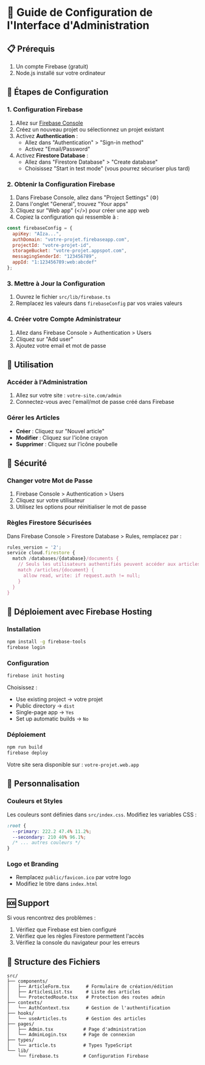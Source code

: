 
# 🔧 Guide de Configuration de l'Interface d'Administration

## 📋 Prérequis

1. Un compte Firebase (gratuit)
2. Node.js installé sur votre ordinateur

## 🚀 Étapes de Configuration

### 1. Configuration Firebase

1. Allez sur [Firebase Console](https://console.firebase.google.com/)
2. Créez un nouveau projet ou sélectionnez un projet existant
3. Activez **Authentication** :
   - Allez dans "Authentication" > "Sign-in method"
   - Activez "Email/Password"
4. Activez **Firestore Database** :
   - Allez dans "Firestore Database" > "Create database"
   - Choisissez "Start in test mode" (vous pourrez sécuriser plus tard)

### 2. Obtenir la Configuration Firebase

1. Dans Firebase Console, allez dans "Project Settings" (⚙️)
2. Dans l'onglet "General", trouvez "Your apps"
3. Cliquez sur "Web app" (</>) pour créer une app web
4. Copiez la configuration qui ressemble à :

```javascript
const firebaseConfig = {
  apiKey: "AIza...",
  authDomain: "votre-projet.firebaseapp.com",
  projectId: "votre-projet-id",
  storageBucket: "votre-projet.appspot.com",
  messagingSenderId: "123456789",
  appId: "1:123456789:web:abcdef"
};
```

### 3. Mettre à Jour la Configuration

1. Ouvrez le fichier `src/lib/firebase.ts`
2. Remplacez les valeurs dans `firebaseConfig` par vos vraies valeurs

### 4. Créer votre Compte Administrateur

1. Allez dans Firebase Console > Authentication > Users
2. Cliquez sur "Add user"
3. Ajoutez votre email et mot de passe

## 🎯 Utilisation

### Accéder à l'Administration

1. Allez sur votre site : `votre-site.com/admin`
2. Connectez-vous avec l'email/mot de passe créé dans Firebase

### Gérer les Articles

- **Créer** : Cliquez sur "Nouvel article"
- **Modifier** : Cliquez sur l'icône crayon
- **Supprimer** : Cliquez sur l'icône poubelle

## 🔐 Sécurité

### Changer votre Mot de Passe

1. Firebase Console > Authentication > Users
2. Cliquez sur votre utilisateur
3. Utilisez les options pour réinitialiser le mot de passe

### Règles Firestore Sécurisées

Dans Firebase Console > Firestore Database > Rules, remplacez par :

```javascript
rules_version = '2';
service cloud.firestore {
  match /databases/{database}/documents {
    // Seuls les utilisateurs authentifiés peuvent accéder aux articles
    match /articles/{document} {
      allow read, write: if request.auth != null;
    }
  }
}
```

## 🚀 Déploiement avec Firebase Hosting

### Installation

```bash
npm install -g firebase-tools
firebase login
```

### Configuration

```bash
firebase init hosting
```

Choisissez :
- Use existing project → votre projet
- Public directory → `dist`
- Single-page app → `Yes`
- Set up automatic builds → `No`

### Déploiement

```bash
npm run build
firebase deploy
```

Votre site sera disponible sur : `votre-projet.web.app`

## 🎨 Personnalisation

### Couleurs et Styles

Les couleurs sont définies dans `src/index.css`. Modifiez les variables CSS :

```css
:root {
  --primary: 222.2 47.4% 11.2%;
  --secondary: 210 40% 96.1%;
  /* ... autres couleurs */
}
```

### Logo et Branding

- Remplacez `public/favicon.ico` par votre logo
- Modifiez le titre dans `index.html`

## 🆘 Support

Si vous rencontrez des problèmes :

1. Vérifiez que Firebase est bien configuré
2. Vérifiez que les règles Firestore permettent l'accès
3. Vérifiez la console du navigateur pour les erreurs

## 📝 Structure des Fichiers

```
src/
├── components/
│   ├── ArticleForm.tsx      # Formulaire de création/édition
│   ├── ArticlesList.tsx     # Liste des articles
│   └── ProtectedRoute.tsx   # Protection des routes admin
├── contexts/
│   └── AuthContext.tsx      # Gestion de l'authentification
├── hooks/
│   └── useArticles.ts       # Gestion des articles
├── pages/
│   ├── Admin.tsx           # Page d'administration
│   └── AdminLogin.tsx      # Page de connexion
├── types/
│   └── article.ts          # Types TypeScript
└── lib/
    └── firebase.ts         # Configuration Firebase
```
